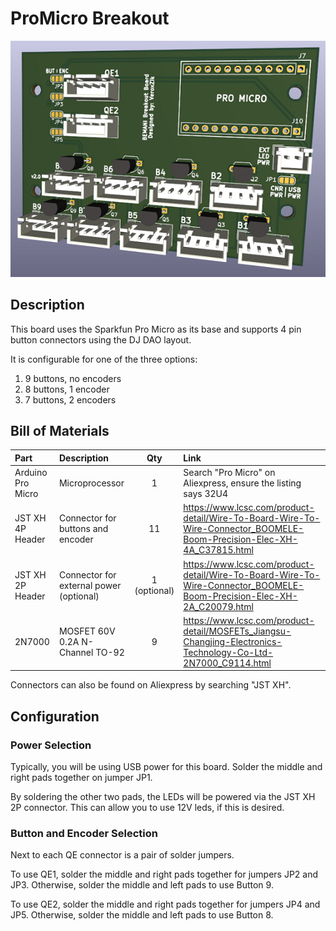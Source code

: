 # ProMicro Breakout

![ProMicro Breakout Board Image](../Preview-Images/ProMicro-Breakout.png)

## Description

This board uses the Sparkfun Pro Micro as its base and supports 4 pin button connectors using the DJ DAO layout.

It is configurable for one of the three options:
1. 9 buttons, no encoders
2. 8 buttons, 1 encoder
3. 7 buttons, 2 encoders

## Bill of Materials

| Part | Description | Qty | Link |
|:---|:---|:---:|:---|
| Arduino Pro Micro | Microprocessor | 1 | Search "Pro Micro" on Aliexpress, ensure the listing says 32U4 |
| JST XH 4P Header | Connector for buttons and encoder | 11 | https://www.lcsc.com/product-detail/Wire-To-Board-Wire-To-Wire-Connector_BOOMELE-Boom-Precision-Elec-XH-4A_C37815.html |
| JST XH 2P Header | Connector for external power (optional) | 1 (optional) | https://www.lcsc.com/product-detail/Wire-To-Board-Wire-To-Wire-Connector_BOOMELE-Boom-Precision-Elec-XH-2A_C20079.html |
| 2N7000 | MOSFET 60V 0.2A N-Channel TO-92 | 9 | https://www.lcsc.com/product-detail/MOSFETs_Jiangsu-Changjing-Electronics-Technology-Co-Ltd-2N7000_C9114.html |

Connectors can also be found on Aliexpress by searching "JST XH".

## Configuration

### Power Selection

Typically, you will be using USB power for this board. Solder the middle and right pads together on jumper JP1.

By soldering the other two pads, the LEDs will be powered via the JST XH 2P connector. This can allow you to use 12V leds, if this is desired.

### Button and Encoder Selection

Next to each QE connector is a pair of solder jumpers.

To use QE1, solder the middle and right pads together for jumpers JP2 and JP3. Otherwise, solder the middle and left pads to use Button 9.

To use QE2, solder the middle and right pads together for jumpers JP4 and JP5. Otherwise, solder the middle and left pads to use Button 8.